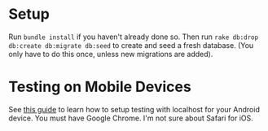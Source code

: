 # Setup
Run `bundle install` if you haven't already done so.
Then run `rake db:drop db:create db:migrate db:seed` to create and seed a fresh database.
(You only have to do this once, unless new migrations are added).

# Testing on Mobile Devices
See [this guide](https://developer.chrome.com/devtools/docs/remote-debugging#port-forwarding) to learn how to setup testing with localhost for your Android device.
You must have Google Chrome.
I'm not sure about Safari for iOS.
